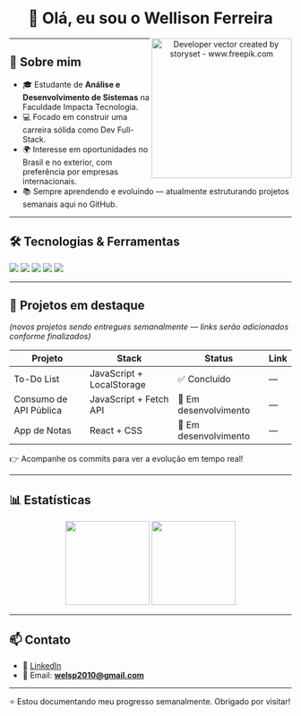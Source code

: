 <h1 align="center">👋 Olá, eu sou o Wellison Ferreira</h1>

<p align="center">
  <img align="right" alt="Developer vector created by storyset - www.freepik.com" height="250" src="https://64.media.tumblr.com/54805606e41234da265775f4ee8631ef/41d4a35f37c5abf1-f6/s1280x1920/c86995ddee2840dabfff99995367a58ed1382687.gif">
</p>

---

## 🚀 Sobre mim
- 🎓 Estudante de **Análise e Desenvolvimento de Sistemas** na Faculdade Impacta Tecnologia.  
- 💻 Focado em construir uma carreira sólida como Dev Full-Stack.  
- 🌍 Interesse em oportunidades no Brasil e no exterior, com preferência por empresas internacionais.  
- 📚 Sempre aprendendo e evoluindo — atualmente estruturando projetos semanais aqui no GitHub.  

---

## 🛠️ Tecnologias & Ferramentas
<div align="left">
  <img src="https://img.shields.io/badge/JavaScript-F7DF1E?style=for-the-badge&logo=javascript&logoColor=black" />
  <img src="https://img.shields.io/badge/React-61DAFB?style=for-the-badge&logo=react&logoColor=black" />
  <img src="https://img.shields.io/badge/Node.js-339933?style=for-the-badge&logo=node.js&logoColor=white" />
  <img src="https://img.shields.io/badge/Python-3776AB?style=for-the-badge&logo=python&logoColor=white" />
  <img src="https://img.shields.io/badge/GitHub-181717?style=for-the-badge&logo=github&logoColor=white" />
</div>

---

## 📂 Projetos em destaque  

*(novos projetos sendo entregues semanalmente — links serão adicionados conforme finalizados)*  

| Projeto | Stack | Status | Link |
|---|---|---|---|
| To-Do List | JavaScript + LocalStorage | ✅ Concluído | — |
| Consumo de API Pública | JavaScript + Fetch API | 🔄 Em desenvolvimento | — |
| App de Notas | React + CSS | 🔄 Em desenvolvimento | — |


👉 Acompanhe os commits para ver a evolução em tempo real!

---

## 📊 Estatísticas
<div align="center">
  <img height="150em" src="https://github-readme-stats.vercel.app/api?username=WellFl&show_icons=true&theme=tokyonight" />
  <img height="150em" src="https://github-readme-stats.vercel.app/api/top-langs/?username=WellFl&layout=compact&theme=tokyonight" />
</div>

---

## 📫 Contato
- 💼 [LinkedIn](https://www.linkedin.com/in/wellison-ferreira-53490814b/)  
- 📧 Email: **welsp2010@gmail.com**  

---

 
⭐ Estou documentando meu progresso semanalmente. Obrigado por visitar!

